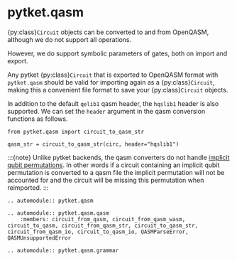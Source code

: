 # pytket.qasm

{py:class}`Circuit` objects can be converted to and from OpenQASM, although we do not support all operations.

However, we do support symbolic parameters of gates, both on import and export.

Any pytket {py:class}`Circuit` that is exported to OpenQASM format with `pytket.qasm` should be valid for importing again as a {py:class}`Circuit`, making this a convenient file format
to save your {py:class}`Circuit` objects.

In addition to the default `qelib1` qasm header, the `hqslib1` header is also supported.
We can set the `header` argument in the qasm conversion functions as follows.

```
from pytket.qasm import circuit_to_qasm_str

qasm_str = circuit_to_qasm_str(circ, header="hqslib1")
```

:::{note}
Unlike pytket backends, the qasm converters do not handle [implicit qubit permutations](https://docs.quantinuum.com/tket/user-guide/manual/manual_circuit.html#implicit-qubit-permutations). In other words if a circuit containing an implicit qubit permutation is converted to a qasm file the implicit permutation will not be accounted for and the circuit will be missing this permutation when reimported.
:::

```{eval-rst}
.. automodule:: pytket.qasm
```

```{eval-rst}
.. automodule:: pytket.qasm.qasm
    :members: circuit_from_qasm, circuit_from_qasm_wasm, circuit_to_qasm, circuit_from_qasm_str, circuit_to_qasm_str, circuit_from_qasm_io, circuit_to_qasm_io, QASMParseError, QASMUnsupportedError
```

```{eval-rst}
.. automodule:: pytket.qasm.grammar
```
